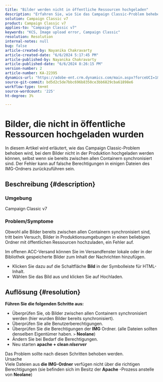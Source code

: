 ```yaml
---
title: "Bilder werden nicht in öffentliche Ressourcen hochgeladen"
description: "Erfahren Sie, wie Sie das Campaign Classic-Problem beheben, bei dem alle Bilder zwischen allen Containern synchronisiert werden, aber nicht hochgeladen werden können."
solution: Campaign Classic v7
product: Campaign Classic v7
applies-to: "Campaign Classic v7"
keywords: "KCS, Image upload error, Campaign Classic"
resolution: Resolution
internal-notes: null
bug: false
article-created-by: Nayanika Chakravarty
article-created-date: "6/6/2024 5:17:45 PM"
article-published-by: Nayanika Chakravarty
article-published-date: "6/6/2024 8:26:15 PM"
version-number: 2
article-number: KA-22395
dynamics-url: "https://adobe-ent.crm.dynamics.com/main.aspx?forceUCI=1&pagetype=entityrecord&etn=knowledgearticle&id=9cdeb2af-2824-ef11-840a-00224809adb3"
source-git-commit: bd5d2c5de7bbc696b8350ce3bb6829cba61898e6
workflow-type: tm+mt
source-wordcount: '225'
ht-degree: 3%

---
```


# Bilder, die nicht in öffentliche Ressourcen hochgeladen wurden


In diesem Artikel wird erläutert, wie das Campaign Classic-Problem behoben wird, bei dem Bilder nicht in der Produktion hochgeladen werden können, selbst wenn sie bereits zwischen allen Containern synchronisiert sind. Der Fehler kann auf falsche Berechtigungen in einigen Dateien des IMG-Ordners zurückzuführen sein.

## Beschreibung {#description}


### <b>Umgebung </b>

Campaign Classic v7

### <b>Problem/Symptome</b>

Obwohl alle Bilder bereits zwischen allen Containern synchronisiert sind, tritt beim Versuch, Bilder in Produktionsumgebungen in einen beliebigen Ordner mit öffentlichen Ressourcen hochzuladen, ein Fehler auf.

Im offenen ACC-Versand können Sie im Versandfenster lokale oder in der Bibliothek gespeicherte Bilder zum Inhalt der Nachrichten hinzufügen.

- Klicken Sie dazu auf die Schaltfläche <b>Bild</b> in der Symbolleiste für HTML-Inhalt.
- Wählen Sie das Bild aus und klicken Sie auf Hochladen.



## Auflösung {#resolution}

<b>Führen Sie die folgenden Schritte aus:</b>
- Überprüfen Sie, ob Bilder zwischen allen Containern synchronisiert werden (hier wurden Bilder bereits synchronisiert).
- Überprüfen Sie alle Benutzerberechtigungen.
- Überprüfen Sie die Berechtigungen der <b>IMG</b> Ordner. (alle Dateien sollten denselben Eigentümer haben. `>`  <b>Neolane</b>)
- Ändern Sie bei Bedarf die Berechtigungen.
- Neu starten <b>apache + clean *nlserver</b>*


Das Problem sollte nach diesen Schritten behoben werden.
<br>Ursache <br>
Viele Dateien aus<b> die </b><b>IMG-Ordner</b> verfügen nicht über die richtigen Berechtigungen (sie befinden sich im Besitz der <b>Apache</b> -Prozess anstelle von <b>Neolane</b>)
